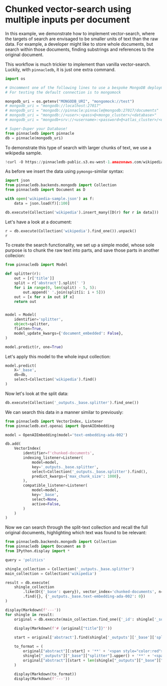 # Chunked vector-search using multiple inputs per document

In this example, we demonstrate how to implement vector-search, where the targets of search are envisaged
to be smaller units of text than the raw data. For example, a developer might like to store whole documents, 
but search within those documents, finding substrings and references to the original document. 

This workflow is much trickier to implement than vanilla vector-search. Luckily, with `pinnacledb`, it is just one extra command.


```python
import os

# Uncomment one of the following lines to use a bespoke MongoDB deployment
# For testing the default connection is to mongomock

mongodb_uri = os.getenv("MONGODB_URI", "mongomock://test")
# mongodb_uri = "mongodb://localhost:27017"
# mongodb_uri = "mongodb://pinnacle:pinnacle@mongodb:27017/documents"
# mongodb_uri = "mongodb://<user>:<pass>@<mongo_cluster>/<database>"
# mongodb_uri = "mongodb+srv://<username>:<password>@<atlas_cluster>/<database>"

# Super-Duper your Database!
from pinnacledb import pinnacle
db = pinnacle(mongodb_uri)
```

To demonstrate this type of search with larger chunks of text, we use a wikipedia sample.


```python
!curl -O https://pinnacledb-public.s3.eu-west-1.amazonaws.com/wikipedia-sample.json
```

As before we insert the data using `pymongo`-similar syntax:


```python
import json
from pinnacledb.backends.mongodb import Collection
from pinnacledb import Document as D

with open('wikipedia-sample.json') as f:
    data = json.load(f)[:100]

db.execute(Collection('wikipedia').insert_many([D(r) for r in data]))
```

Let's have a look at a document:


```python
r = db.execute(Collection('wikipedia').find_one()).unpack()
r
```

To create the search functionality, we set up a simple model, whose sole purpose is to chunk 
the raw text into parts, and save those parts in another collecion:


```python
from pinnacledb import Model

def splitter(r):
    out = [r['title']]
    split = r['abstract'].split(' ')
    for i in range(0, len(split) - 5, 5):
        out.append(' '.join(split[i: i + 5]))
    out = [x for x in out if x]
    return out


model = Model(
    identifier='splitter',
    object=splitter,
    flatten=True,
    model_update_kwargs={'document_embedded': False},
)

model.predict(r, one=True)
```

Let's apply this model to the whole input collection:


```python
model.predict(
    X='_base', 
    db=db,
    select=Collection('wikipedia').find()
)
```

Now let's look at the split data:


```python
db.execute(Collection('_outputs._base.splitter').find_one())
```

We can search this data in a manner similar to previously:


```python
from pinnacledb import VectorIndex, Listener
from pinnacledb.ext.openai import OpenAIEmbedding

model = OpenAIEmbedding(model='text-embedding-ada-002')

db.add(
    VectorIndex(
        identifier=f'chunked-documents',
        indexing_listener=Listener(
            model=model,
            key='_outputs._base.splitter',
            select=Collection('_outputs._base.splitter').find(),
            predict_kwargs={'max_chunk_size': 1000},
        ),
        compatible_listener=Listener(
            model=model,
            key='_base',
            select=None,
            active=False,
        )
    )
)
```

Now we can search through the split-text collection and recall the full original documents,
highlighting which text was found to be relevant:


```python
from pinnacledb.backends.mongodb import Collection
from pinnacledb import Document as D
from IPython.display import *

query = 'politics'

shingle_collection = Collection('_outputs._base.splitter')
main_collection = Collection('wikipedia')

result = db.execute(
    shingle_collection
        .like(D({'_base': query}), vector_index='chunked-documents', n=5)
        .find({}, {'_outputs._base.text-embedding-ada-002': 0})
)

display(Markdown(f'---'))
for shingle in result:
    original = db.execute(main_collection.find_one({'_id': shingle['_source']}))

    display(Markdown(f'# {original["title"]}"'))
    
    start = original['abstract'].find(shingle['_outputs']['_base']['splitter'])

    to_format = (
        original["abstract"][:start] + '**' + '<span style="color:red">' +
        shingle["_outputs"]["_base"]["splitter"].upper() + '**' + '<span style="color:black">' +
        original["abstract"][start + len(shingle["_outputs"]["_base"]["splitter"]):]
    )
    
    display(Markdown(to_format))
    display(Markdown(f'---'))
```
